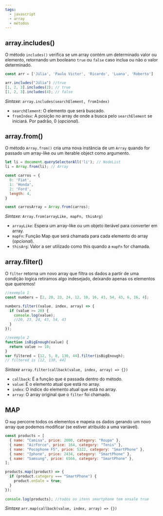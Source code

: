 ```yaml
---
tags:
  - javascript
  - array
  - métodos
---
```

## array.includes()

O método `includes()` verifica se um array contém um determinado valor ou elemento, retornando um booleano `true` ou `false` caso inclua ou não o valor determinado.

```js
const arr = ['Júlia', 'Paulo Victor', 'Ricardo', 'Luana', 'Roberto']

arr.includes("Júlia") //true
[1, 2, 3].includes(2); // true
[1, 2, 3].includes(4); // false
```

_Sintaxe:_ `array.includes(searchElement, fromIndex)`

- `searchElement`: O elemento que será buscado.
- `fromIndex`: A posição no array de onde a busca pelo `searchElement` se iniciará. Por padrão, 0 (_opcional_).
## array.from()

O método `Array.from()` cria uma nova instância de um `Array` quando for passado um array-like ou um iterable object como argumento.

```js
let li = document.querySelectorAll('li'); // NodeList
li = Array.from(li); // Array

const carros = {
  0: 'Fiat',
  1: 'Honda',
  2: 'Ford',
  length: 4,
}

const carrosArray = Array.from(carros);
```

 _Sintaxe:_ `Array.from(arrayLike, mapFn, thisArg)`

- `arrayLike`: Espera um array-like ou um objeto iterável para converter em array.
- `mapFn`: Função Map que será chamada para cada elemento do array (_opcional_).
- `thisArg`: Valor a ser utilizado como this quando a `mapFn` for chamada.
## array.filter()

O `filter` retorna um novo array que filtra os dados  a partir de uma condição logica retiramos algo indesejado, deixando apenas os elementos que queremos!

```js
//exemplo 1
const numbers = [2, 20, 23, 24, 12, 10, 16, 43, 54, 43, 6, 16, 4];

numbers.filter((value, index, array) => {
  if (value >= 20) {
    console.log(value);
    //20, 23, 24, 43, 54, 43
  }
});

//exemplo 2
function isBigEnough(value) {
  return value >= 10;
}
var filtered = [12, 5, 8, 130, 44].filter(isBigEnough);
// filtered is [12, 130, 44]
```

_Sintaxe_ `array.filter(callback(value, index, array) => {})`

- `callback`: É a função que é passada dentro do método.
- `value`: É o elemento atual que está no array.
- `index`: O índice do elemento atual que está no array.
- `array`: O array original que o `filter` foi chamado.
## MAP

O `map` percorre todos os elementos e mapeia os dados gerando um novo array que podemos modificar (se estiver atribuído a uma variável).

```js
const products = [
  { name: "Camisa", price: 2000, category: "Roupa" },
  { name: "AirForce", price: 164, category: "Tenis" },
  { name: "Pocophone F5", price: 5322, category: "SmartPhone" },
  { name: "Iphone", price: 2434, category: "SmartPhone" },
  { name: "Samsung", price: 6566, category: "SmartPhone" },
];

products.map((product) => {
  if (product.category === "SmartPhone") {
    product.onSale = true;
  }
});
  
console.log(products); //todos os itens smartphone tem onsale true
```

_Sintaxe_ `arr.map(callback(value, index, array) => {})`